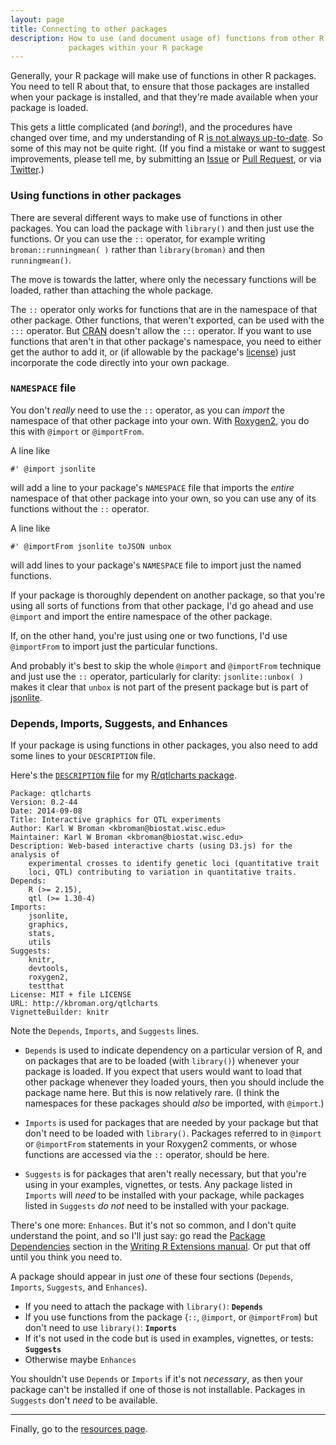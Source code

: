 ```yaml
---
layout: page
title: Connecting to other packages
description: How to use (and document usage of) functions from other R
             packages within your R package
---
```


Generally, your R package will make use of functions in other R
packages. You need to tell R about that, to ensure that those packages
are installed when your package is installed, and that they're made
available when your package is loaded.

This gets a little complicated (and _boring_!), and the procedures
have changed over time, and my understanding of R
[is not always up-to-date](http://kbroman.org/hipsteR). So some of
this may not be quite right. (If you find a mistake or want to suggest
improvements, please tell me, by submitting an
[Issue](https://github.com/kbroman/pkg_primer/issues) or
[Pull Request](https://github.com/kbroman/pkg_primer/pulls), or via
[Twitter](http://twitter.com/kwbroman).)

### Using functions in other packages

There are several different ways to make use of functions in other
packages. You can load the package with `library()` and then just use
the functions. Or you can use the `::` operator, for example writing
`broman::runningmean( )` rather than `library(broman)` and then
`runningmean()`.

The move is towards the latter, where only the necessary functions
will be loaded, rather than attaching the whole package.

The `::` operator only works for functions that are in the namespace
of that other package. Other functions, that weren't exported, can be used
with the `:::` operator. But [CRAN](http://cran.r-project.org) doesn't
allow the `:::` operator. If you want to use functions that aren't in
that other package's namespace, you need to either get the author to
add it, or (if allowable by the package's [license](licenses.html))
just incorporate the code directly into your own package.

### `NAMESPACE` file

You don't _really_ need to use the `::` operator, as you can _import_
the namespace of that other package into your own. With
[Roxygen2](https://github.com/klutometis/roxygen), you do this with
`@import` or `@importFrom`.

A line like

    #' @import jsonlite

will add a line to your package's `NAMESPACE` file that imports the
_entire_ namespace of that other package into your own, so you can
use any of its functions without the `::` operator.

A line like

    #' @importFrom jsonlite toJSON unbox

will add lines to your package's `NAMESPACE` file to import just the
named functions.

If your package is thoroughly dependent on another package, so that
you're using all sorts of functions from that other package, I'd go
ahead and use `@import` and import the entire namespace of the other
package.

If, on the other hand, you're just using one or two functions, I'd use
`@importFrom` to import just the particular functions.

And probably it's best to skip the whole `@import` and `@importFrom`
technique and just use the `::` operator, particularly for clarity:
`jsonlite::unbox( )` makes it clear that `unbox` is not part of the
present package but is part of
[jsonlite](https://github.com/jeroenooms/jsonlite).

### Depends, Imports, Suggests, and Enhances

If your package is using functions in other packages, you also need to
add some lines to your `DESCRIPTION` file.

Here's the
[`DESCRIPTION` file](https://github.com/kbroman/qtlcharts/blob/master/DESCRIPTION)
for my [R/qtlcharts package](https://github.com/kbroman/qtlcharts).

    Package: qtlcharts
    Version: 0.2-44
    Date: 2014-09-08
    Title: Interactive graphics for QTL experiments
    Author: Karl W Broman <kbroman@biostat.wisc.edu>
    Maintainer: Karl W Broman <kbroman@biostat.wisc.edu>
    Description: Web-based interactive charts (using D3.js) for the analysis of
        experimental crosses to identify genetic loci (quantitative trait
        loci, QTL) contributing to variation in quantitative traits.
    Depends:
        R (>= 2.15),
        qtl (>= 1.30-4)
    Imports:
        jsonlite,
        graphics,
        stats,
        utils
    Suggests:
        knitr,
        devtools,
        roxygen2,
        testthat
    License: MIT + file LICENSE
    URL: http://kbroman.org/qtlcharts
    VignetteBuilder: knitr

Note the `Depends`, `Imports`, and `Suggests` lines.

- `Depends` is used to indicate dependency on a particular version of
  R, and on packages that are to be loaded (with `library()`) whenever
  your package is loaded. If you expect that users would want to load
  that other package whenever they loaded yours, then you should
  include the package name here. But this is now relatively rare. (I
  think the namespaces for these packages should _also_ be imported,
  with `@import`.)

- `Imports` is used for packages that are needed by your package but
  that don't need to be loaded with `library()`. Packages referred to
  in `@import` or `@importFrom` statements in your Roxygen2 comments,
  or whose functions are accessed via the `::` operator, should be
  here.

- `Suggests` is for packages that aren't really necessary, but that
  you're using in your examples, vignettes, or tests. Any
  package listed in `Imports` will _need_ to be installed with your
  package, while packages listed in `Suggests` _do not_ need to be
  installed with your package.

There's one more: `Enhances`. But it's not so common, and I don't
quite understand the point, and so I'll just
say: go read the
[Package Dependencies](http://cran.r-project.org/doc/manuals/r-release/R-exts.html#Package-Dependencies)
section in the
[Writing R Extensions manual](http://cran.r-project.org/doc/manuals/r-release/R-exts.html).
Or put that off until you think you need to.

A package should appear in just _one_ of these four sections
(`Depends`, `Imports`, `Suggests`, and `Enhances`).

- If you need to attach the package with `library()`: **`Depends`**
- If you use functions from the package (`::`, `@import`, or
  `@importFrom`) but don't need to use `library()`: **`Imports`**
- If it's not used in the code but is used in examples, vignettes, or tests:
  **`Suggests`**
- Otherwise maybe `Enhances`

You shouldn't use `Depends` or `Imports` if it's not _necessary_, as
then your package can't be installed if one of those is not
installable. Packages in `Suggests` don't _need_ to be available.

---

Finally, go to the [resources page](resources.html).

